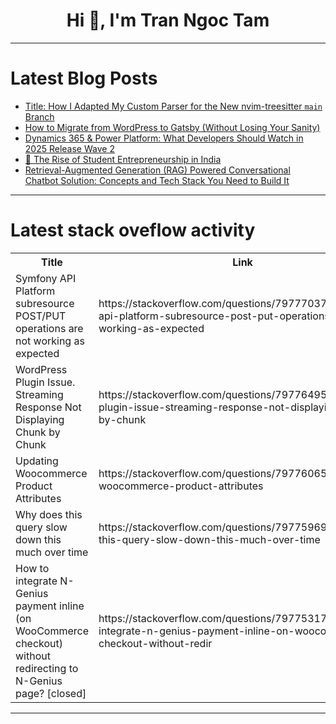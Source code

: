 <h1 align="center">Hi 👋, I'm Tran Ngoc Tam</h1>

---

# Latest Blog Posts 
<!-- BLOG-POST-LIST:START -->
- [Title: How I Adapted My Custom Parser for the New nvim-treesitter `main` Branch](https://dev.to/taku25/title-how-i-adapted-my-custom-parser-for-the-new-nvim-treesitter-main-branch-57l7)
- [How to Migrate from WordPress to Gatsby &lpar;Without Losing Your Sanity&rpar;](https://dev.to/armanalahi/how-to-migrate-from-wordpress-to-gatsby-without-losing-your-sanity-155a)
- [Dynamics 365 &amp; Power Platform: What Developers Should Watch in 2025 Release Wave 2](https://dev.to/nikhildynamicsce/dynamics-365-power-platform-what-developers-should-watch-in-2025-release-wave-2-37e7)
- [🚀 The Rise of Student Entrepreneurship in India](https://dev.to/aws_1_27d6cbc9e944aa228ef/the-rise-of-student-entrepreneurship-in-india-36no)
- [Retrieval-Augmented Generation &lpar;RAG&rpar; Powered Conversational Chatbot Solution: Concepts and Tech Stack You Need to Build It](https://dev.to/2usatish/retrieval-augmented-generation-rag-powered-chatbot-solution-concepts-and-tech-stack-you-need-to-3onc)
<!-- BLOG-POST-LIST:END -->

---

# Latest stack oveflow activity
<table>
  <tr><th>Title</th><th>Link</th></tr>
  <!-- STACKOVERFLOW:START --><tr><td>Symfony API Platform subresource POST/PUT operations are not working as expected</td><td>https://stackoverflow.com/questions/79777037/symfony-api-platform-subresource-post-put-operations-are-not-working-as-expected</td></tr><tr><td>WordPress Plugin Issue. Streaming Response Not Displaying Chunk by Chunk</td><td>https://stackoverflow.com/questions/79776495/wordpress-plugin-issue-streaming-response-not-displaying-chunk-by-chunk</td></tr><tr><td>Updating Woocommerce Product Attributes</td><td>https://stackoverflow.com/questions/79776065/updating-woocommerce-product-attributes</td></tr><tr><td>Why does this query slow down this much over time</td><td>https://stackoverflow.com/questions/79775969/why-does-this-query-slow-down-this-much-over-time</td></tr><tr><td>How to integrate N-Genius payment inline &lpar;on WooCommerce checkout&rpar; without redirecting to N-Genius page? [closed]</td><td>https://stackoverflow.com/questions/79775317/how-to-integrate-n-genius-payment-inline-on-woocommerce-checkout-without-redir</td></tr><!-- STACKOVERFLOW:END -->
</table>

---


